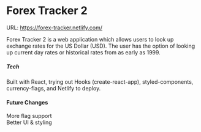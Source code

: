 # Forex Tracker 2
URL: https://forex-tracker.netlify.com/

Forex Tracker 2 is a web application which allows users to look up exchange rates for the US Dollar (USD). The user has the option of looking up current day rates or historical rates from as early as 1999.

##### Tech
Built with React, trying out Hooks (create-react-app), styled-components, currency-flags, and Netlify to deploy.

#### Future Changes
More flag support  
Better UI & styling
